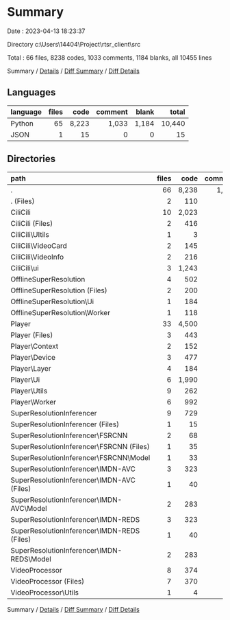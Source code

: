 # Summary

Date : 2023-04-13 18:23:37

Directory c:\\Users\\14404\\Project\\rtsr_client\\src

Total : 66 files,  8238 codes, 1033 comments, 1184 blanks, all 10455 lines

Summary / [Details](details.md) / [Diff Summary](diff.md) / [Diff Details](diff-details.md)

## Languages
| language | files | code | comment | blank | total |
| :--- | ---: | ---: | ---: | ---: | ---: |
| Python | 65 | 8,223 | 1,033 | 1,184 | 10,440 |
| JSON | 1 | 15 | 0 | 0 | 15 |

## Directories
| path | files | code | comment | blank | total |
| :--- | ---: | ---: | ---: | ---: | ---: |
| . | 66 | 8,238 | 1,033 | 1,184 | 10,455 |
| . (Files) | 2 | 110 | 25 | 39 | 174 |
| CiliCili | 10 | 2,023 | 214 | 187 | 2,424 |
| CiliCili (Files) | 2 | 416 | 45 | 83 | 544 |
| CiliCili\\UItils | 1 | 3 | 0 | 4 | 7 |
| CiliCili\\VideoCard | 2 | 145 | 92 | 34 | 271 |
| CiliCili\\VideoInfo | 2 | 216 | 56 | 39 | 311 |
| CiliCili\\ui | 3 | 1,243 | 21 | 27 | 1,291 |
| OfflineSuperResolution | 4 | 502 | 29 | 65 | 596 |
| OfflineSuperResolution (Files) | 2 | 200 | 13 | 37 | 250 |
| OfflineSuperResolution\\Ui | 1 | 184 | 7 | 8 | 199 |
| OfflineSuperResolution\\Worker | 1 | 118 | 9 | 20 | 147 |
| Player | 33 | 4,500 | 652 | 631 | 5,783 |
| Player (Files) | 3 | 443 | 87 | 111 | 641 |
| Player\\Context | 2 | 152 | 3 | 18 | 173 |
| Player\\Device | 3 | 477 | 308 | 130 | 915 |
| Player\\Layer | 4 | 184 | 32 | 56 | 272 |
| Player\\Ui | 6 | 1,990 | 46 | 55 | 2,091 |
| Player\\Utils | 9 | 262 | 33 | 62 | 357 |
| Player\\Worker | 6 | 992 | 143 | 199 | 1,334 |
| SuperResolutionInferencer | 9 | 729 | 50 | 185 | 964 |
| SuperResolutionInferencer (Files) | 1 | 15 | 0 | 0 | 15 |
| SuperResolutionInferencer\\FSRCNN | 2 | 68 | 12 | 17 | 97 |
| SuperResolutionInferencer\\FSRCNN (Files) | 1 | 35 | 12 | 12 | 59 |
| SuperResolutionInferencer\\FSRCNN\\Model | 1 | 33 | 0 | 5 | 38 |
| SuperResolutionInferencer\\IMDN-AVC | 3 | 323 | 19 | 84 | 426 |
| SuperResolutionInferencer\\IMDN-AVC (Files) | 1 | 40 | 14 | 11 | 65 |
| SuperResolutionInferencer\\IMDN-AVC\\Model | 2 | 283 | 5 | 73 | 361 |
| SuperResolutionInferencer\\IMDN-REDS | 3 | 323 | 19 | 84 | 426 |
| SuperResolutionInferencer\\IMDN-REDS (Files) | 1 | 40 | 14 | 11 | 65 |
| SuperResolutionInferencer\\IMDN-REDS\\Model | 2 | 283 | 5 | 73 | 361 |
| VideoProcessor | 8 | 374 | 63 | 77 | 514 |
| VideoProcessor (Files) | 7 | 370 | 62 | 76 | 508 |
| VideoProcessor\\Utils | 1 | 4 | 1 | 1 | 6 |

Summary / [Details](details.md) / [Diff Summary](diff.md) / [Diff Details](diff-details.md)